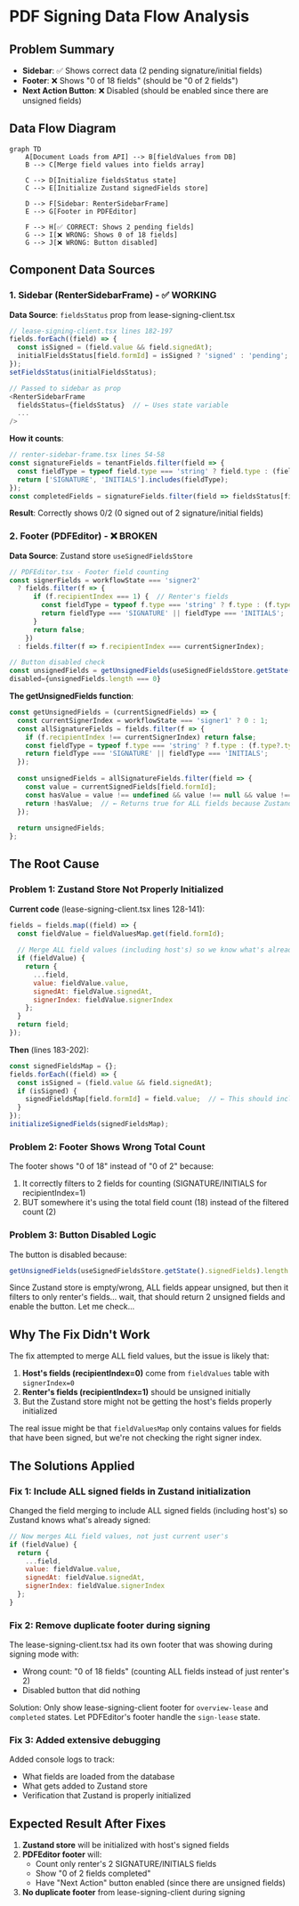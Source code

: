# PDF Signing Data Flow Analysis

## Problem Summary
- **Sidebar**: ✅ Shows correct data (2 pending signature/initial fields)
- **Footer**: ❌ Shows "0 of 18 fields" (should be "0 of 2 fields")
- **Next Action Button**: ❌ Disabled (should be enabled since there are unsigned fields)

## Data Flow Diagram

```mermaid
graph TD
    A[Document Loads from API] --> B[fieldValues from DB]
    B --> C[Merge field values into fields array]
    
    C --> D[Initialize fieldsStatus state]
    C --> E[Initialize Zustand signedFields store]
    
    D --> F[Sidebar: RenterSidebarFrame]
    E --> G[Footer in PDFEditor]
    
    F --> H[✅ CORRECT: Shows 2 pending fields]
    G --> I[❌ WRONG: Shows 0 of 18 fields]
    G --> J[❌ WRONG: Button disabled]
```

## Component Data Sources

### 1. Sidebar (RenterSidebarFrame) - ✅ WORKING

**Data Source**: `fieldsStatus` prop from lease-signing-client.tsx

```javascript
// lease-signing-client.tsx lines 182-197
fields.forEach((field) => {
  const isSigned = (field.value && field.signedAt);
  initialFieldsStatus[field.formId] = isSigned ? 'signed' : 'pending';
});
setFieldsStatus(initialFieldsStatus);

// Passed to sidebar as prop
<RenterSidebarFrame 
  fieldsStatus={fieldsStatus}  // ← Uses state variable
  ...
/>
```

**How it counts**:
```javascript
// renter-sidebar-frame.tsx lines 54-58
const signatureFields = tenantFields.filter(field => {
  const fieldType = typeof field.type === 'string' ? field.type : (field.type?.type || field.type?.value || '');
  return ['SIGNATURE', 'INITIALS'].includes(fieldType);
});
const completedFields = signatureFields.filter(field => fieldsStatus[field.formId] === 'signed');
```

**Result**: Correctly shows 0/2 (0 signed out of 2 signature/initial fields)

### 2. Footer (PDFEditor) - ❌ BROKEN

**Data Source**: Zustand store `useSignedFieldsStore`

```javascript
// PDFEditor.tsx - Footer field counting
const signerFields = workflowState === 'signer2' 
  ? fields.filter(f => {
      if (f.recipientIndex === 1) {  // Renter's fields
        const fieldType = typeof f.type === 'string' ? f.type : (f.type?.type || f.type?.value || '');
        return fieldType === 'SIGNATURE' || fieldType === 'INITIALS';
      }
      return false;
    })
  : fields.filter(f => f.recipientIndex === currentSignerIndex);

// Button disabled check
const unsignedFields = getUnsignedFields(useSignedFieldsStore.getState().signedFields);
disabled={unsignedFields.length === 0}
```

**The getUnsignedFields function**:
```javascript
const getUnsignedFields = (currentSignedFields) => {
  const currentSignerIndex = workflowState === 'signer1' ? 0 : 1;
  const allSignatureFields = fields.filter(f => {
    if (f.recipientIndex !== currentSignerIndex) return false;
    const fieldType = typeof f.type === 'string' ? f.type : (f.type?.type || f.type?.value || '');
    return fieldType === 'SIGNATURE' || fieldType === 'INITIALS';
  });
  
  const unsignedFields = allSignatureFields.filter(field => {
    const value = currentSignedFields[field.formId];
    const hasValue = value !== undefined && value !== null && value !== '';
    return !hasValue;  // ← Returns true for ALL fields because Zustand is empty!
  });
  
  return unsignedFields;
};
```

## The Root Cause

### Problem 1: Zustand Store Not Properly Initialized

**Current code** (lease-signing-client.tsx lines 128-141):
```javascript
fields = fields.map((field) => {
  const fieldValue = fieldValuesMap.get(field.formId);
  
  // Merge ALL field values (including host's) so we know what's already signed
  if (fieldValue) {
    return {
      ...field,
      value: fieldValue.value,
      signedAt: fieldValue.signedAt,
      signerIndex: fieldValue.signerIndex
    };
  }
  return field;
});
```

**Then** (lines 183-202):
```javascript
const signedFieldsMap = {};
fields.forEach((field) => {
  const isSigned = (field.value && field.signedAt);
  if (isSigned) {
    signedFieldsMap[field.formId] = field.value;  // ← This should include host's fields!
  }
});
initializeSignedFields(signedFieldsMap);
```

### Problem 2: Footer Shows Wrong Total Count

The footer shows "0 of 18" instead of "0 of 2" because:

1. It correctly filters to 2 fields for counting (SIGNATURE/INITIALS for recipientIndex=1)
2. BUT somewhere it's using the total field count (18) instead of the filtered count (2)

### Problem 3: Button Disabled Logic

The button is disabled because:
```javascript
getUnsignedFields(useSignedFieldsStore.getState().signedFields).length === 0
```

Since Zustand store is empty/wrong, ALL fields appear unsigned, but then it filters to only renter's fields... wait, that should return 2 unsigned fields and enable the button. Let me check...

## Why The Fix Didn't Work

The fix attempted to merge ALL field values, but the issue is likely that:

1. **Host's fields (recipientIndex=0)** come from `fieldValues` table with `signerIndex=0`
2. **Renter's fields (recipientIndex=1)** should be unsigned initially
3. But the Zustand store might not be getting the host's fields properly initialized

The real issue might be that `fieldValuesMap` only contains values for fields that have been signed, but we're not checking the right signer index.

## The Solutions Applied

### Fix 1: Include ALL signed fields in Zustand initialization
Changed the field merging to include ALL signed fields (including host's) so Zustand knows what's already signed:
```javascript
// Now merges ALL field values, not just current user's
if (fieldValue) {
  return {
    ...field,
    value: fieldValue.value,
    signedAt: fieldValue.signedAt,
    signerIndex: fieldValue.signerIndex
  };
}
```

### Fix 2: Remove duplicate footer during signing
The lease-signing-client.tsx had its own footer that was showing during signing mode with:
- Wrong count: "0 of 18 fields" (counting ALL fields instead of just renter's 2)  
- Disabled button that did nothing

Solution: Only show lease-signing-client footer for `overview-lease` and `completed` states. Let PDFEditor's footer handle the `sign-lease` state.

### Fix 3: Added extensive debugging
Added console logs to track:
- What fields are loaded from the database
- What gets added to Zustand store
- Verification that Zustand is properly initialized

## Expected Result After Fixes

1. **Zustand store** will be initialized with host's signed fields
2. **PDFEditor footer** will:
   - Count only renter's 2 SIGNATURE/INITIALS fields
   - Show "0 of 2 fields completed"
   - Have "Next Action" button enabled (since there are unsigned fields)
3. **No duplicate footer** from lease-signing-client during signing